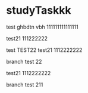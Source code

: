 # studyTaskkk

test ghbdtn vbh 111111111111111


test21 111222222


test TEST22
test21 1112222222


branch test 22

test21 1112222222






branch test 211

